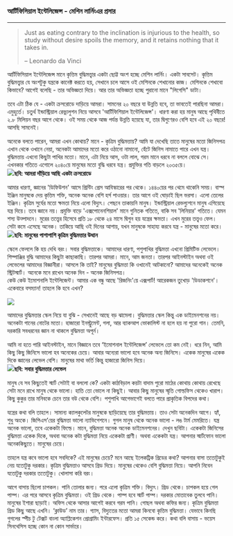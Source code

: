 ### আর্টিফিসিয়াল ইন্টেলিজেন্স - মেশিন লার্নিংএর প্রসার

---

> Just as eating contrary to the inclination is injurious to the health, so study without desire spoils the memory, and it retains nothing that it takes in.
>
> – Leonardo da Vinci

আর্টিফিসিয়াল ইন্টেলিজেন্স মানে কৃত্তিম বুদ্ধিমত্ত্বার একটা ছোট্ট অংশ হচ্ছে মেশিন লার্নিং। একটা সাবসেট। কৃত্তিম বুদ্ধিমত্ত্বার যে অংশটুকু যন্ত্রকে কানেক্ট করতে হয়, সেখানে চলে আসে ওই মেশিনকে শেখানোর কাজ। মেশিনকে শেখাবো কিভাবে? আগেই বলেছি - তার অভিজ্ঞতা দিয়ে। আর তার অভিজ্ঞতা হচ্ছে পুরানো মানে "লিগেসি" ডাটা।

তবে এটা ঠিক যে - একটা ক্রসরোডে দাড়িয়ে আমরা। সামনের ২০ বছরে যা উন্নতি হবে, তা ভাবতেই পারছিনা আমরা। এমুহুর্তে। চতুর্থ ইন্ডাস্ট্রিয়াল রেভ্যুলুশন নিয়ে আসবে 'আর্টিফিশিয়াল ইন্টেলিজেন্স'। ধারণা করা হয় মানুষ আছে পৃথিবীতে ২.৮ মিলিয়ন বছর আগে থেকে। ওই সময় থেকে আজ পর্যন্ত উন্নতি হয়েছে যা, তার দ্বিগুণেরও বেশি হবে এই ২০ বছরে! আসছি সামনেই।

অনেকে বলতে পারেন, আমরা এখন কোথায়? মানে - কৃত্রিম বুদ্ধিমত্তায়? আমি যা দেখেছি তাতে মানুষের মতো জিনিসপত্র এখান থেকে ওখানে নেয়া, অনেকটা আমাদের মতো করে ওঠানো নামানো, হেঁটে জিনিস নামাতে পারে এখন যন্ত্র। বুদ্ধিমত্তায় এখনো কিছুটা পাখির মতো। মানে, এটা নিয়ে আস, ওটা লাল, গরম মানে ধরবে না বললে বোঝে সে। এখনকার গতিতে এগোলে ২০৪০য়ে মানুষের মতো বুদ্ধি ধরবে যন্ত্র। প্রযুক্তির গতি বাড়লে ২০৩৫য়ে।  
![](/assets/cross.jpg)**ছবি: আমরা দাঁড়িয়ে আছি একটা ক্রসরোডে**

আমার ধারণা, জ্ঞানের 'ডিফিউশন' আসে প্রিন্টিং প্রেস আবিস্কারের পর থেকে। ১৪৪০য়ের পর থেমে থাকেনি সময়। বাস্প ইঞ্জিন মানুষকে দেয় কৃত্তিম শক্তি, অনেক অনেক বেশি হর্স পাওয়ার। তার আগে ওই ঘোড়াই ছিল ভরসা। এলো তেলের ইঞ্জিন। কৃত্রিম সুর্যের মতো ক্ষমতা নিয়ে এলো বিদ্যুৎ। পেছনে তাকায়নি মানুষ। ইন্ডাস্ট্রিয়াল রেভল্যুশনে মানুষ এগিয়েছে যন্ত্র দিয়ে। তবে জ্ঞানে নয়। প্রযুক্তি বাড়ে 'এক্সপোনেনশিয়াল' মানে গুনিতক গতিতে, বাকি সব 'লিনিয়ার' গতিতে। যেমন শস্য উত্পাদনে। মুরের তত্ত্বের হিসেবে প্রতি ১৮ থেকে ২৪ মাসে দ্বিগুন হয় যন্ত্রের ক্ষমতা। এখন মুরের তত্ত্বও ফেল। সেটা কমে এসেছে অনেক। তাকিয়ে আছি ওই দিনের আশায়, যখন মানুষকে সাহায্য করবে যন্ত্র - মানুষের মতো করে।![](/assets/diff.jpg)**ছবি: মানুষের পাশাপাশি কৃত্রিম বুদ্ধিমত্তার উত্থান**

স্কেলে ফেললে কি হয় দেখি বরং। সবার বুদ্ধিমত্তাকে। আমাদের ধারণা, পশুপাখির বুদ্ধিমত্তা এখনো প্রিমিটিভ লেভেলে। শিম্পাঞ্জির বুদ্ধি আমাদের কিছুটা কাছাকাছি। তারপর আমরা। মানে, আম জনতা। তারপর আইনস্টাইন অথবা ওই লেভেলের আমাদের বিজ্ঞানীরা। আসলে কি তাই? মানুষের বুদ্ধিমত্তা কি ওখানেই আটকানো? আমাদের অনেকেই অনেক স্ট্রিটস্মার্ট। অনেকে মনে রাখেন অনেক দিন - অনেক জিনিসপত্র।  
কেউ কেউ ইমোশনালি ইন্টেলিজেন্ট। আমার এক বন্ধু আছে 'রিজনিং'য়ে এক্সপার্ট! আরেকজন তুখোড় 'ডিডাকশনে'। একেবারে বসম্যান! তাহলে কি হবে এখন?

![](/assets/scale.jpg)

আমাদের বুদ্ধিমত্তার স্কেল নিয়ে যা বুঝি - সেখানেই আছে বড় ঝামেলা। বুদ্ধিমত্তার স্কেল কিন্তু এক ডাইমেনশনের নয়। অনেকটা গানের নোটের মতো। হাজারো ইনস্ট্রুমেন্ট, গলা, আর ব্যাকআপ ভোকালিস্ট না হলে হয় না পুরো গান। তেমনি, দরকারি সবধরনের জ্ঞান না থাকলে বুদ্ধিমত্তা অপূর্ন।

আমি না হতে পারি আইনস্টাইন, মানে বিজ্ঞানে তবে ‘ইমোশনাল ইন্টেলিজেন্স’ লেভেলে তো কম নেই। ধরে নিন, আমি কিছু কিছু জিনিসে ভালো হব অনেকের চেয়ে। আবার অন্যেরা ভালো হবে অনেক অন্য জিনিসে। একেক মানুষের একেক দিকে জ্ঞানের লেভেল বেশি। মানুষের মাথা ভর্তি কিন্তু হাজারো জিনিস দিয়ে।  
![](/assets/intelligent.jpg)**ছবি: সবার বুদ্ধিমত্তার লেভেল**

মানুষ যে সব কিছুতেই স্মার্ট সেটাই বা বললো কে? একটা কাঠবিড়াল কয়টা বাদাম পুরো মাঠের কোথায় কোথায় রেখেছে সেটা মনে রাখে মানুষ থেকে ভালো। হাতি তো ভোলে না কিছুই। আবার কিছু মানুষের স্মৃতি গোল্ডফিস থেকেও খারাপ। কিছু কুকুর তার মনিবকে চেনে তার বউ থেকে বেশি। পশুপাখি আগেভাগেই বলতে পারে প্রাকৃতিক বিপদের কথা।

যন্ত্রের কথা বলি তাহলে। সামান্য ক্যালকুলেটর মানুষকে ছাড়িয়েছে তার বুদ্ধিমত্তায়। তাও সেটা অনেকদিন আগে। হ্যাঁ, শুধু অংকে। জিপিএস’য়ের বুদ্ধিমত্তা ভালো ন্যাভিগেশনে। গুগল মানুষ থেকে অনেক ভালো - লঙ টার্ম মেমরিতে। যন্ত্র অনেক ভালো, তবে একেকটা ফিল্ডে। মানে, বুদ্ধিমত্তা অনেক অনেক ডাইমেনশনের। দেখুন ছবিটা। একেকটা জিনিসের বুদ্ধিমত্তা একেক দিকে, অথবা অনেক কটা বুদ্ধিমত্তা নিয়ে একেকটা প্রাণী। অথবা একেকটা যন্ত্র। আপনার স্মার্টফোন ভালো অনেককিছুতে। মানুষের চেয়ে।

তাহলে যন্ত্র কবে ভালো হবে সবদিকে? এই মানুষের চেয়ে? মনে আছে ইলেকট্রিক গ্রিডের কথা? আপনার বাসা ততোটুকুই নেয় যতোটুকু দরকার। কৃত্রিম বুদ্ধিমত্তাও আসবে গ্রিড দিয়ে। মানুষের থেকেও বেশি বুদ্ধিমত্তা নিয়ে। আপনি নিবেন যতোটুকু দরকার ততোটুকু। খোলাসা করি বরং।

আগে বাসায় ছিলো চাপকল। পানি তোলার জন্য। পরে এলো কৃত্রিম শক্তি। বিদ্যুৎ। গ্রিড থেকে। চাপকল হয়ে গেল পাম্প। এর পরে আসবে কৃত্রিম বুদ্ধিমত্তা। ওই গ্রিড থেকে। পাম্প হবে স্মার্ট পাম্প। দরকার মোতাবেক তুলবে পানি। মানুষের ইশারা ছাড়াই। অফিস থেকে আসার আগেই করবে গরম পানি। গোছল অথবা কফির জন্য। কৃত্রিম বুদ্ধিমত্তা গ্রিড কিছু আছে এখনি। ‘ক্লাউড’ নাম তার। গ্যাস, বিদ্যুতের মতো আমরা কিনবো কৃত্তিম বুদ্ধিমত্তা। যেভাবে কিনছি গুগলের স্পীচ টু টেক্সট বাংলা অ্যাপ্লিকেশন প্রোগ্রামিং ইন্টারফেস। প্রতি ১৫ সেকেন্ড করে। কথা বলি বাসায় - ভয়েস সিনথেসিস হচ্ছে কোন না কোন সার্ভারে।

### 



